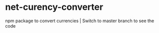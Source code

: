 # net-curency-converter
npm package to convert currencies | Switch to master branch to see the code

